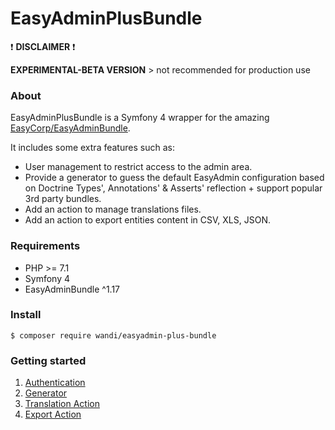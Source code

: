 # EasyAdminPlusBundle

:exclamation: **DISCLAIMER** :exclamation: 

**EXPERIMENTAL-BETA VERSION** > not recommended for production use

### About

EasyAdminPlusBundle is a Symfony 4 wrapper for the amazing [EasyCorp/EasyAdminBundle](https://github.com/EasyCorp/EasyAdminBundle). 

It includes some extra features such as:
* User management to restrict access to the admin area.
* Provide a generator to guess the default EasyAdmin configuration based on Doctrine Types', Annotations' & Asserts' reflection + support popular 3rd party bundles.
* Add an action to manage translations files.
* Add an action to export entities content in CSV, XLS, JSON.

### Requirements

* PHP >= 7.1
* Symfony 4
* EasyAdminBundle ^1.17

### Install
```
$ composer require wandi/easyadmin-plus-bundle
```

### Getting started
1. [Authentication](doc/chapter-1.md)
2. [Generator](doc/chapter-2.md)
3. [Translation Action](doc/chapter-3.md)
4. [Export Action](doc/chapter-4.md)
